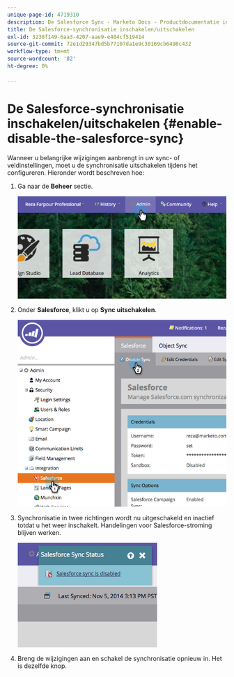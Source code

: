 ```yaml
---
unique-page-id: 4719310
description: De Salesforce Sync - Marketo Docs - Productdocumentatie inschakelen/uitschakelen
title: De Salesforce-synchronisatie inschakelen/uitschakelen
exl-id: 3238f149-6aa3-4207-aae9-e404cf519414
source-git-commit: 72e1d29347bd5b77107da1e9c30169cb6490c432
workflow-type: tm+mt
source-wordcount: '82'
ht-degree: 0%

---
```


# De Salesforce-synchronisatie inschakelen/uitschakelen {#enable-disable-the-salesforce-sync}

Wanneer u belangrijke wijzigingen aanbrengt in uw sync- of veldinstellingen, moet u de synchronisatie uitschakelen tijdens het configureren. Hieronder wordt beschreven hoe:

1. Ga naar de **Beheer** sectie.

   ![](assets/image2014-12-10-13-3a24-3a35.png)

1. Onder **Salesforce**, klikt u op **Sync uitschakelen**.

   ![](assets/image2014-12-10-13-3a24-3a47.png)

1. Synchronisatie in twee richtingen wordt nu uitgeschakeld en inactief totdat u het weer inschakelt. Handelingen voor Salesforce-stroming blijven werken.

   ![](assets/image2014-12-10-13-3a24-3a58.png)

1. Breng de wijzigingen aan en schakel de synchronisatie opnieuw in. Het is dezelfde knop.
